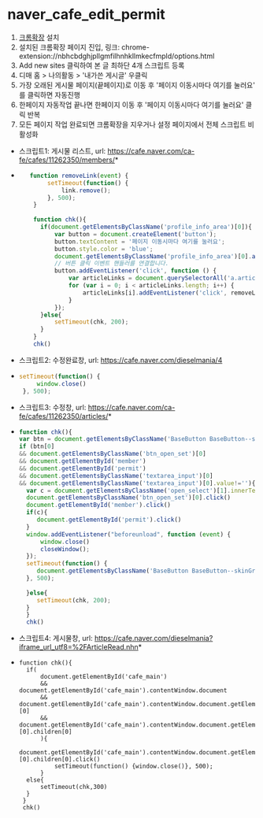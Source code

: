 # naver_cafe_edit_permit

1. [크롬확장](https://chrome.google.com/webstore/detail/user-javascript-and-css/nbhcbdghjpllgmfilhnhkllmkecfmpld) 설치
2. 설치된 크롬확장 페이지 진입, 링크: chrome-extension://nbhcbdghjpllgmfilhnhkllmkecfmpld/options.html
3. Add new sites 클릭하여 본 글 최하단 4개 스크립트 등록
4. 디매 홈 > 나의활동 > '내가쓴 게시글' 우클릭
5. 가장 오래된 게시물 페이지(끝페이지)로 이동 후 '페이지 이동시마다 여기를 눌러요' 를 클릭하면 자동진행
6. 한페이지 자동작업 끝나면 한페이지 이동 후 '페이지 이동시마다 여기를 눌러요' 클릭 반복
7. 모든 페이지 작업 완료되면 크롬확장을 지우거나 설정 페이지에서 전체 스크립트 비활성화

- 스크립트1: 게시물 리스트, url: https://cafe.naver.com/ca-fe/cafes/11262350/members/*
- ```Javascript
     function removeLink(event) {
          setTimeout(function() {
              link.remove(); 
          }, 500);
      }
      
      function chk(){
      	if(document.getElementsByClassName('profile_info_area')[0]){
      		var button = document.createElement('button');
      		button.textContent = '페이지 이동시마다 여기를 눌러요';
      		button.style.color = 'blue';
      		document.getElementsByClassName('profile_info_area')[0].appendChild(button);
      		// 버튼 클릭 이벤트 핸들러를 연결합니다.
      		button.addEventListener('click', function () {
      		    var articleLinks = document.querySelectorAll('a.article');
      		    for (var i = 0; i < articleLinks.length; i++) {
      		        articleLinks[i].addEventListener('click', removeLink);
      		    }
      		});
      	}else{
      		setTimeout(chk, 200);
      	}
      }
      chk()
     ```
- 스크립트2: 수정완료창, url: https://cafe.naver.com/dieselmania/4
- ```Javascript
  setTimeout(function() {
	   window.close()
   }, 500);  
  ```
- 스크립트3: 수정창, url: https://cafe.naver.com/ca-fe/cafes/11262350/articles/*
- ```Javascript
  function chk(){
  var btn = document.getElementsByClassName('BaseButton BaseButton--skinGreen size_default')
  if (btn[0]
  && document.getElementsByClassName('btn_open_set')[0]
  && document.getElementById('member')
  && document.getElementById('permit')
  && document.getElementsByClassName('textarea_input')[0]
  && document.getElementsByClassName('textarea_input')[0].value!=''){
  	var c = document.getElementsByClassName('open_select')[1].innerText.includes('비공')
  	document.getElementsByClassName('btn_open_set')[0].click()
  	document.getElementById('member').click()
    if(c){
       document.getElementById('permit').click()
    }
    window.addEventListener("beforeunload", function (event) {
        window.close()
        closeWindow();
    });
    setTimeout(function() {
       document.getElementsByClassName('BaseButton BaseButton--skinGreen size_default')[0].click()
    }, 500);
       
    }else{
       setTimeout(chk, 200);
    }
 	}
 	chk()
  ```
- 스크립트4: 게시물창, url: https://cafe.naver.com/dieselmania?iframe_url_utf8=%2FArticleRead.nhn*
- ```Javacript
  function chk(){
	if(
		document.getElementById('cafe_main')
		&& document.getElementById('cafe_main').contentWindow.document
		&& document.getElementById('cafe_main').contentWindow.document.getElementsByClassName("left_area")[0]
		&& document.getElementById('cafe_main').contentWindow.document.getElementsByClassName("left_area")[0].children[0]
		){
			document.getElementById('cafe_main').contentWindow.document.getElementsByClassName("left_area")[0].children[0].click()
			setTimeout(function() {window.close()}, 500);
		}
	else{
		setTimeout(chk,300)
	}
   }
   chk()
  ```
